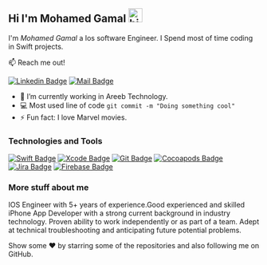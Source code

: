 ## Hi I'm Mohamed Gamal <img src="https://user-images.githubusercontent.com/1303154/88677602-1635ba80-d120-11ea-84d8-d263ba5fc3c0.gif" width="28px" alt="hi">

I'm *Mohamed Gamal* a Ios software Engineer. I Spend most of time coding in Swift projects.

📫 Reach me out!

[![Linkedin Badge](https://img.shields.io/badge/-Moh.Gamal-0e76a8?style=flat&labelColor=0e76a8&logo=linkedin&logoColor=white)](https://www.linkedin.com/in/mohamed-gamal00/)
[![Mail Badge](https://img.shields.io/badge/-Moh.Gamal-c0392b?style=flat&labelColor=c0392b&logo=gmail&logoColor=white)](mailto:mohamedGamalmohamed48@gmail.com)


- 🔭 I’m currently working in Areeb Technology.
- 💻 Most used line of code `git commit -m "Doing something cool"`
- ⚡ Fun fact: I love Marvel movies.

### Technologies and Tools

[![Swift Badge](https://img.shields.io/badge/-Swift-D84A26?style=for-the-badge&labelColor=black&logo=apple&logoColor=FFF)](https://developer.apple.com/swift/)
[![Xcode Badge](https://img.shields.io/badge/-Xcode-007acc?style=for-the-badge&labelColor=black&logo=apple&logoColor=FFF)](https://developer.apple.com/xcode/)
[![Git Badge](https://img.shields.io/badge/-Git-3C873A?style=for-the-badge&labelColor=black&logo=git&logoColor=3C873A)](https://git-scm.com)
[![Cocoapods Badge](https://img.shields.io/badge/-Pods-E03424?style=for-the-badge&labelColor=black&logo=cocoapods&logoColor=E03424)](https://cocoapods.org)
[![Jira Badge](https://img.shields.io/badge/-Jira-1B46AC?style=for-the-badge&labelColor=black&logo=jira&logoColor=1B46AC)](https://www.atlassian.com/software/jira)
[![Firebase Badge](https://img.shields.io/badge/-Firebase-F7CD51?style=for-the-badge&labelColor=black&logo=firebase&logoColor=F7CD51)](https://firebase.google.com)


### More stuff about me

IOS Engineer with 5+ years of experience.Good experienced and skilled iPhone App Developer with a strong current background in industry technology. Proven ability to work independently or as part of a team. Adept at technical troubleshooting and anticipating future potential problems.


Show some ❤️ by starring some of the repositories and also following me on GitHub.
